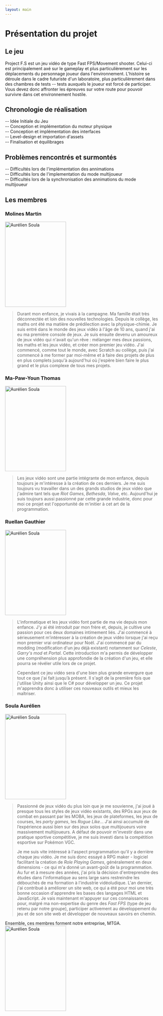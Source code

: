 ```yaml
---
layout: main
---
```

# Présentation du projet

## Le jeu 
Project F.S est un jeu vidéo de type Fast FPS/Movement shooter. Celui-ci est principalement axé sur le gameplay et plus particulièrement sur les déplacements du personnage joueur dans l'environnement. L'histoire se déroule dans le cadre futuriste d'un laboratoire, plus particulièrement dans des chambres de tests -- tests auxquels le joueur est forcé de participer. Vous devez donc affronter les épreuves sur votre route pour pouvoir survivre dans cet environnement hostile.

## Chronologie de réalisation
-- Idée Initiale du Jeu\
-- Conception et implémentation du moteur physique\
-- Conception et implémentation des interfaces\
-- Level-design et importation d'assets\
-- Finalisation et équilibrages

## Problèmes rencontrés et surmontés
-- Difficultés lors de l'implémentation des annimations\
-- Difficultés lors de l'implementation du mode multijoueur\
-- Difficultés lors de la synchronisation des annimations du mode multijoueur

## Les membres

### Molines Martin
<img src="{{ site.baseurl }}/Images/martin-molines.jpg" alt="Aurélien Soula" width="200" height="280">

> Durant mon enfance, je vivais à la campagne. Ma famille était très déconnectée et loin des nouvelles technologies. Depuis le collège, les maths ont été ma matière de prédilection avec la physique-chimie. Je suis entré dans le monde des jeux vidéo à l'âge de 10 ans, quand j'ai eu ma première console de jeux. Je suis ensuite devenu un amoureux de jeux vidéo qui n'avait qu'un rêve : mélanger mes deux passions, les maths et les jeux vidéo, et créer mon premier jeu vidéo. J'ai commencé, comme tout le monde, avec Scratch au collège, puis j'ai commencé à me former par moi-même et à faire des projets de plus en plus complets jusqu'à aujourd'hui où j'espère bien faire le plus grand et le plus complexe de tous mes projets.

### Ma-Paw-Youn Thomas
<img src="{{ site.baseurl }}/Images/thomas-ma-paw-youn.jpg" alt="Aurélien Soula" width="200" height="280">

> Les jeux vidéo sont une partie intégrante de mon enfance, depuis toujours je m'intéresse à la création de ces derniers. Je me suis toujours vu travailler dans un des grands studios de jeux vidéo que j'admire tant tels que _Riot Games_, _Bethesda_, _Valve_, etc. Aujourd'hui je suis toujours aussi passionné par cette grande industrie, donc pour moi ce projet est l'opportunité de m'initier à cet art de la programmation.

### Ruellan Gauthier
<img src="{{ site.baseurl }}/Images/gauthier-ruellan.jpg" alt="Aurélien Soula" width="200" height="280">

> L'informatique et les jeux vidéo font partie de ma vie depuis mon enfance. J'y ai été introduit par mon frère et, depuis, je cultive une passion pour ces deux domaines intimement liés. J'ai commencé à sérieusement m’intéresser à la création de jeux vidéo lorsque j'ai reçu mon premier vrai ordinateur pour Noël. J'ai commencé par du modding (modification d'un jeu déjà existant) notamment sur _Celeste_, _Garry's mod_ et _Portal_. Cette introduction m'a permis de développer une compréhension plus approfondie de la création d'un jeu, et elle pourra se révéler utile lors de ce projet.
>
> Cependant ce jeu vidéo sera d'une bien plus grande envergure que tout ce que j'ai fait jusqu’à présent. Il s'agit de la première fois que j'utilise Unity ainsi que le C# pour développer un jeu. Ce projet m'apprendra donc à utiliser ces nouveaux outils et mieux les maîtriser.

### Soula Aurélien
<img src="{{ site.baseurl }}/Images/aurelien-soula.jpg" alt="Aurélien Soula" width="200" height="280">

> Passionné de jeux vidéo du plus loin que je me souvienne, 
> j'ai joué à presque tous les styles de jeux vidéo existants, des RPGs aux jeux de combat en passant par les MOBA, les jeux de plateformes, les jeux de courses, les _party games_, les _Rogue Like_... J'ai ainsi accumulé de l’expérience aussi bien sur des jeux solos que multijoueurs voire massivement multijoueurs. A défaut de pouvoir m'investir dans une pratique sportive compétitive, je me suis investi dans la compétition esportive sur Pokémon VGC.
>  
> Je me suis vite intéressé à l'aspect programmation qu'il y a derrière chaque jeu vidéo. Je me suis donc essayé à RPG maker - logiciel facilitant la création de _Role Playing Games_, généralement en deux dimensions - ce qui m'a donné un avant-goût de la programmation. Au fur et à mesure des années, j'ai pris la décision d'entreprendre des études dans l'informatique au sens large sans restreindre les débouchés de ma formation à l'industrie vidéoludique. L'an dernier, j'ai contribué à améliorer un site web, ce qui a été pour moi une très bonne occasion d'apprendre les bases des langages HTML et JavaScript. Je vais maintenant m'appuyer sur ces connaissances pour, malgré ma non-expertise du genre des _Fast FPS_ (type de jeu retenu par notre groupe), participer activement au développement du jeu et de son site web et développer de nouveaux savoirs en chemin.

Ensemble, ces membres forment notre entreprise, MTGA.  
<img src="{{ site.baseurl }}/Images/MTGA.png" alt="Aurélien Soula" width="200" height="280">
